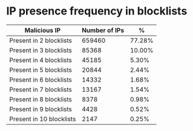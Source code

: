 # IP presence frequency in blocklists
| Malicious IP | Number of IPs | % |
|----|----|----|
| Present in 2 blocklists | 659460 | 77.28% |
| Present in 3 blocklists | 85368 | 10.00% |
| Present in 4 blocklists | 45185 | 5.30% |
| Present in 5 blocklists | 20844 | 2.44% |
| Present in 6 blocklists | 14332 | 1.68% |
| Present in 7 blocklists | 13167 | 1.54% |
| Present in 8 blocklists | 8378 | 0.98% |
| Present in 9 blocklists | 4428 | 0.52% |
| Present in 10 blocklists | 2147 | 0.25% |
